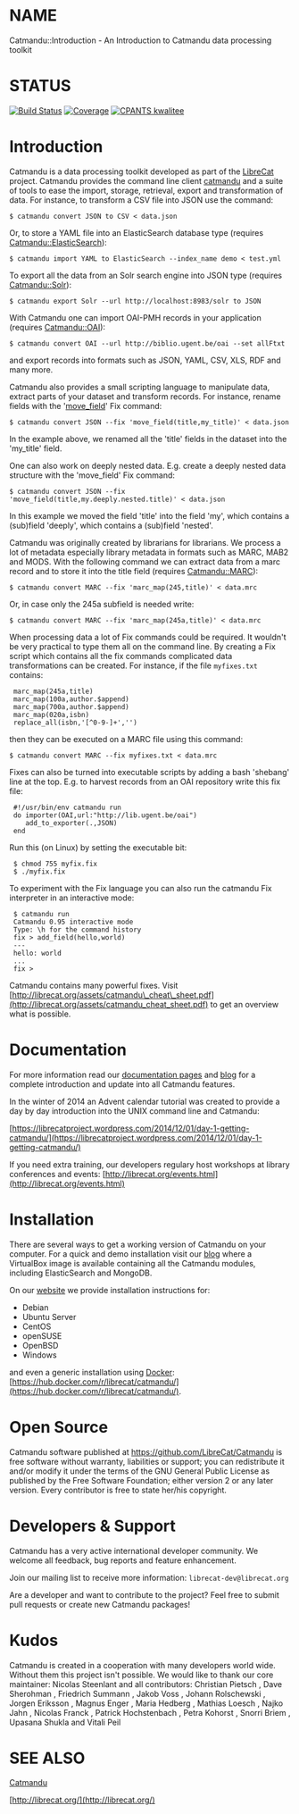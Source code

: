 # NAME

Catmandu::Introduction - An Introduction to Catmandu data processing toolkit

# STATUS

[![Build Status](https://travis-ci.org/LibreCat/Catmandu.svg?branch=master)](https://travis-ci.org/LibreCat/Catmandu)
[![Coverage](https://coveralls.io/repos/LibreCat/Catmandu/badge.svg?branch=master)](https://coveralls.io/r/LibreCat/Catmandu)
[![CPANTS kwalitee](http://cpants.cpanauthors.org/dist/Catmandu.png)](http://cpants.cpanauthors.org/dist/Catmandu)

# Introduction

Catmandu is a data processing toolkit developed as part of the [LibreCat](http://librecat.org) project.
Catmandu provides the command line client [catmandu](https://metacpan.org/pod/catmandu) and a suite of tools to ease the import, storage,
retrieval, export and transformation of data. For instance, to transform a CSV file into JSON use the
command:

    $ catmandu convert JSON to CSV < data.json

Or, to store a YAML file into an ElasticSearch database type (requires [Catmandu::ElasticSearch](https://metacpan.org/pod/Catmandu::ElasticSearch)):

    $ catmandu import YAML to ElasticSearch --index_name demo < test.yml

To export all the data from an Solr search engine into JSON type (requires [Catmandu::Solr](https://metacpan.org/pod/Catmandu::Solr)):

    $ catmandu export Solr --url http://localhost:8983/solr to JSON

With Catmandu one can import OAI-PMH records in your application (requires [Catmandu::OAI](https://metacpan.org/pod/Catmandu::OAI)):

    $ catmandu convert OAI --url http://biblio.ugent.be/oai --set allFtxt

and export records into formats such as JSON, YAML, CSV, XLS, RDF and many more.

Catmandu also provides a small scripting language to manipulate data, extract parts of your dataset and
transform records. For instance, rename fields  with the '[move\_field](https://metacpan.org/pod/Catmandu::Fix::move_field)' Fix command:

    $ catmandu convert JSON --fix 'move_field(title,my_title)' < data.json

In the example above, we renamed all the 'title' fields in the dataset into the 'my\_title' field.

One can also work on deeply nested data. E.g. create a deeply nested data structure with the
'move\_field' Fix command:

    $ catmandu convert JSON --fix 'move_field(title,my.deeply.nested.title)' < data.json

In this example we moved the field 'title' into the field 'my', which contains a (sub)field 'deeply',
which contains a (sub)field 'nested'.

Catmandu was originally created by librarians for librarians. We process a lot of metadata especially
library metadata in formats such as MARC, MAB2 and MODS. With the following command we can extract
data from a marc record and to store it into the title field (requires [Catmandu::MARC](https://metacpan.org/pod/Catmandu::MARC)):

    $ catmandu convert MARC --fix 'marc_map(245,title)' < data.mrc

Or, in case only the 245a subfield is needed write:

    $ catmandu convert MARC --fix 'marc_map(245a,title)' < data.mrc

When processing data a lot of Fix commands could be required. It wouldn't be very practical to
type them all on the command line. By creating a Fix script which contains all the fix commands complicated
data transformations can be created. For instance, if the file `myfixes.txt` contains:

     marc_map(245a,title)
     marc_map(100a,author.$append)
     marc_map(700a,author.$append)
     marc_map(020a,isbn)
     replace_all(isbn,'[^0-9-]+','')

then they can be executed on a MARC file using this command:

    $ catmandu convert MARC --fix myfixes.txt < data.mrc

Fixes can also be turned into executable scripts by adding a bash 'shebang' line at the top. E.g.
to harvest records from an OAI repository write this fix file:

     #!/usr/bin/env catmandu run
     do importer(OAI,url:"http://lib.ugent.be/oai")
        add_to_exporter(.,JSON)
     end

Run this (on Linux) by setting the executable bit:

     $ chmod 755 myfix.fix
     $ ./myfix.fix

To experiment with the Fix language you can also run the catmandu Fix interpreter in an
interactive mode:

     $ catmandu run
     Catmandu 0.95 interactive mode
     Type: \h for the command history
     fix > add_field(hello,world)
     ---
     hello: world
     ...
     fix >

Catmandu contains many powerful fixes. Visit [http://librecat.org/assets/catmandu\_cheat\_sheet.pdf](http://librecat.org/assets/catmandu_cheat_sheet.pdf) to get
an overview what is possible.

# Documentation

For more information read our [documentation pages](http://librecat.org/Catmandu/)
and [blog](https://librecatproject.wordpress.com/)
for a complete introduction and update into all Catmandu features.

In the winter of 2014 an Advent calendar tutorial was created to provide a day by
day introduction into the UNIX command line and Catmandu:

[https://librecatproject.wordpress.com/2014/12/01/day-1-getting-catmandu/](https://librecatproject.wordpress.com/2014/12/01/day-1-getting-catmandu/)

If you need extra training, our developers regulary host workshops at library
conferences and events: [http://librecat.org/events.html](http://librecat.org/events.html)

# Installation

There are several ways to get a working version of Catmandu on your computer.
For a quick and demo installation visit our [blog](https://librecatproject.wordpress.com/get-catmandu/)
where a VirtualBox image is available containing all the Catmandu modules, including
ElasticSearch and MongoDB.

On our [website](http://librecat.org/Catmandu/#installation) we provide installation instructions for:

- Debian
- Ubuntu Server
- CentOS
- openSUSE
- OpenBSD
- Windows

and even a generic installation using [Docker](https://www.docker.com/): [https://hub.docker.com/r/librecat/catmandu/](https://hub.docker.com/r/librecat/catmandu/).

# Open Source

Catmandu software published at https://github.com/LibreCat/Catmandu is free software without warranty, liabilities
or support; you can redistribute it and/or modify it under the terms of the GNU General Public License as
published by the Free Software Foundation; either version 2 or any later version. Every contributor is free
to state her/his copyright.

# Developers & Support

Catmandu has a very active international developer community. We welcome all feedback, bug reports and
feature enhancement.

Join our mailing list to receive more information:  `librecat-dev@librecat.org`

Are a developer and want to contribute to the project? Feel free to submit pull requests or create new
Catmandu packages!

# Kudos

Catmandu is created in a cooperation with many developers world wide. Without them this project isn't possible.
We would like to thank our core maintainer: Nicolas Steenlant and all contributors: Christian Pietsch ,
Dave Sherohman , Friedrich Summann , Jakob Voss , Johann Rolschewski  , Jorgen Eriksson  , Magnus Enger ,
Maria Hedberg , Mathias Loesch , Najko Jahn , Nicolas Franck , Patrick Hochstenbach , Petra Kohorst  ,
Snorri Briem , Upasana Shukla and Vitali Peil

# SEE ALSO

[Catmandu](https://metacpan.org/pod/Catmandu)

[http://librecat.org/](http://librecat.org/)
